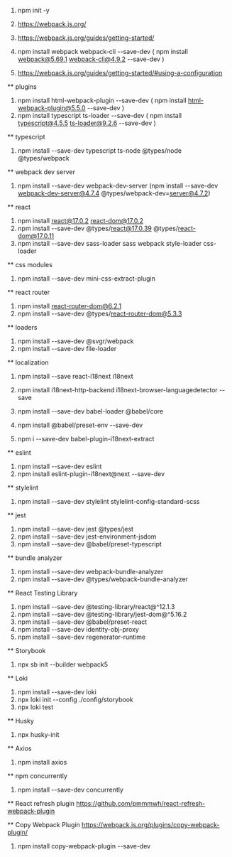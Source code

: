 1. npm init -y

2. https://webpack.js.org/
3. https://webpack.js.org/guides/getting-started/
4. npm install webpack webpack-cli --save-dev ( npm install webpack@5.69.1 webpack-cli@4.9.2 --save-dev )
5. https://webpack.js.org/guides/getting-started/#using-a-configuration

** plugins

1. npm install html-webpack-plugin --save-dev ( npm install html-webpack-plugin@5.5.0 --save-dev )
2. npm install typescript ts-loader --save-dev ( npm install typescript@4.5.5 ts-loader@9.2.6 --save-dev )

** typescript

1. npm install --save-dev typescript ts-node @types/node @types/webpack

** webpack dev server

1. npm install --save-dev webpack-dev-server (npm install --save-dev webpack-dev-server@4.7.4 @types/webpack-dev=server@4.7.2)

** react

1. npm install react@17.0.2 react-dom@17.0.2
2. npm install --save-dev @types/react@17.0.39 @types/react-dom@17.0.11
3. npm install --save-dev sass-loader sass webpack style-loader css-loader 

** css modules

1. npm install --save-dev mini-css-extract-plugin

** react router

1. npm install react-router-dom@6.2.1
2. npm install --save-dev @types/react-router-dom@5.3.3

** loaders

1. npm install --save-dev @svgr/webpack
2. npm install --save-dev file-loader

**  localization

1. npm install --save react-i18next i18next
2. npm install i18next-http-backend i18next-browser-languagedetector --save

3. npm install --save-dev babel-loader @babel/core
4. npm install @babel/preset-env --save-dev

5. npm i --save-dev babel-plugin-i18next-extract

** eslint

1. npm install --save-dev eslint
2. npm install eslint-plugin-i18next@next --save-dev

** stylelint

1. npm install --save-dev stylelint stylelint-config-standard-scss

** jest

1. npm install --save-dev jest @types/jest
2. npm install --save-dev jest-environment-jsdom
3. npm install --save-dev @babel/preset-typescript

** bundle analyzer

1. npm install --save-dev webpack-bundle-analyzer
2. npm install --save-dev @types/webpack-bundle-analyzer

** React Testing Library

1. npm install --save-dev @testing-library/react@^12.1.3
2. npm install --save-dev @testing-library/jest-dom@^5.16.2
3. npm install --save-dev @babel/preset-react
4. npm install --save-dev identity-obj-proxy
5. npm install --save-dev regenerator-runtime

** Storybook

1. npx sb init --builder webpack5

** Loki

1. npm install --save-dev loki
2. npx loki init --config ./config/storybook
3. npx loki test

** Husky

1. npx husky-init

** Axios

1. npm install axios

** npm concurrently

1. npm install --save-dev concurrently

** React refresh plugin
https://github.com/pmmmwh/react-refresh-webpack-plugin


** Copy Webpack Plugin
https://webpack.js.org/plugins/copy-webpack-plugin/
1. npm install copy-webpack-plugin --save-dev
